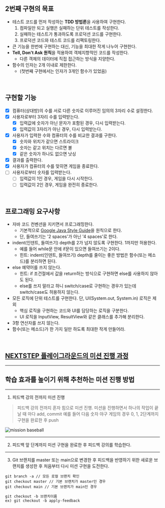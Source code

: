 ## 2번째 구현의 목표

- 테스트 코드를 먼저 작성하는 **TDD 방법론**을 사용하여 구현한다.
  1) 컴파일만 되고 실행은 실패하는 단위 테스트를 작성한다.
  2) 실패하는 테스트가 통과하도록 프로덕션 코드를 구현한다.
  3) 프로덕션 코드와 테스트 코드를 리팩토링한다.
- 큰 기능을 한번에 구현하는 대신, 기능을 최대한 작게 나누어 구현한다.
- **Tell, Don't Ask 원칙**을 적용하여 객체지향적인 코드를 작성한다.
  - 다른 객체의 데이터에 직접 접근하는 방식을 지양한다.
- 함수의 인자는 2개 이내로 제한한다. 
  - (첫번째 구현에서는 인자가 3개인 함수가 있었음)

<br>

## 구현할 기능

- [x] 컴퓨터(상대방)의 수를 서로 다른 숫자로 이루어진 임의의 3자리 수로 설정한다.
- [x] 사용자로부터 3자리 수를 입력받는다.
    - [x] 입력값에 숫자가 아닌 문자가 포함된 경우, 다시 입력받는다.
    - [x] 입력값이 3자리가 아닌 경우, 다시 입력받는다.
- [x] 사용자가 입력한 수와 컴퓨터의 수를 비교한 결과를 구한다.
    - [x] 숫자와 위치가 같으면 스트라이크
    - [x] 숫자는 같고 위치는 다르면 볼
    - [x] 같은 숫자가 하나도 없으면 낫싱
- [x] 결과를 출력한다.
- [x] 사용자가 컴퓨터의 수를 맞히면 게임을 종료한다.
- [ ] 사용자로부터 숫자를 입력받는다.
    - [ ] 입력값이 1인 경우, 게임을 다시 시작한다.
    - [ ] 입력값이 2인 경우, 게임을 완전히 종료한다.

<br>

## 프로그래밍 요구사항

- 자바 코드 컨벤션을 지키면서 프로그래밍한다.
    - 기본적으로 [Google Java Style Guide](https://google.github.io/styleguide/javaguide.html)을 원칙으로 한다.
    - 단, 들여쓰기는 '2 spaces'가 아닌 '4 spaces'로 한다.
- indent(인덴트, 들여쓰기) depth를 2가 넘지 않도록 구현한다. 1까지만 허용한다.
    - 예를 들어 while문 안에 if문이 있으면 들여쓰기는 2이다.
    - 힌트: indent(인덴트, 들여쓰기) depth를 줄이는 좋은 방법은 함수(또는 메소드)를 분리하면 된다.
- else 예약어를 쓰지 않는다.
    - 힌트: if 조건절에서 값을 return하는 방식으로 구현하면 else를 사용하지 않아도 된다.
    - else를 쓰지 말라고 하니 switch/case로 구현하는 경우가 있는데 switch/case도 허용하지 않는다.
- 모든 로직에 단위 테스트를 구현한다. 단, UI(System.out, System.in) 로직은 제외
    - 핵심 로직을 구현하는 코드와 UI를 담당하는 로직을 구분한다.
    - UI 로직을 InputView, ResultView와 같은 클래스를 추가해 분리한다.
- 3항 연산자를 쓰지 않는다.
- 함수(또는 메소드)가 한 가지 일만 하도록 최대한 작게 만들어라.

<br>

## [NEXTSTEP 플레이그라운드의 미션 진행 과정](https://github.com/next-step/nextstep-docs/blob/master/playground/README.md)

---
## 학습 효과를 높이기 위해 추천하는 미션 진행 방법

---
1. 피드백 강의 전까지 미션 진행 
> 피드백 강의 전까지 혼자 힘으로 미션 진행. 미션을 진행하면서 하나의 작업이 끝날 때 마다 add, commit
> 예를 들어 다음 숫자 야구 게임의 경우 0, 1, 2단계까지 구현을 완료한 후 push

![mission baseball](https://raw.githubusercontent.com/next-step/nextstep-docs/master/playground/images/mission_baseball.png)

---
2. 피드백 앞 단계까지 미션 구현을 완료한 후 피드백 강의를 학습한다.

---
3. Git 브랜치를 master 또는 main으로 변경한 후 피드백을 반영하기 위한 새로운 브랜치를 생성한 후 처음부터 다시 미션 구현을 도전한다.

```
git branch -a // 모든 로컬 브랜치 확인
git checkout master // 기본 브랜치가 master인 경우
git checkout main // 기본 브랜치가 main인 경우

git checkout -b 브랜치이름
ex) git checkout -b apply-feedback
```
